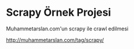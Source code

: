 # Scrapy Örnek Projesi
Muhammetarslan.com'un scrapy ile crawl edilmesi

http://muhammetarslan.com/tag/scrapy/
